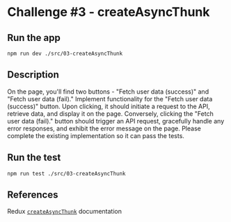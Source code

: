 # Challenge #3 - createAsyncThunk

## Run the app

`npm run dev ./src/03-createAsyncThunk`

## Description

On the page, you'll find two buttons - "Fetch user data (success)" and "Fetch user data (fail)." Implement functionality for the "Fetch user data (success)" button. Upon clicking, it should initiate a request to the API, retrieve data, and display it on the page. Conversely, clicking the "Fetch user data (fail)." button should trigger an API request, gracefully handle any error responses, and exhibit the error message on the page. Please complete the existing implementation so it can pass the tests.

## Run the test

`npm run test ./src/03-createAsyncThunk`

## References

Redux [`createAsyncThunk`](https://redux-toolkit.js.org/api/createAsyncThunk) documentation
